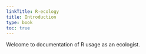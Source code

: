 ```yaml
---
linkTitle: R-ecology
title: Introduction
type: book
toc: true
---
```


Welcome to documentation of R usage as an ecologist.

